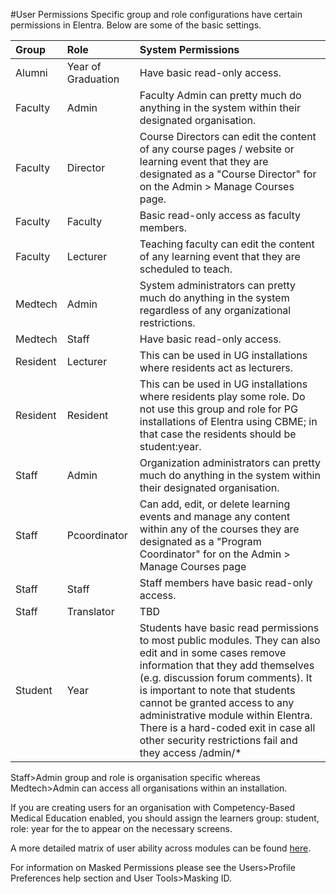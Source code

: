 #User Permissions
Specific group and role configurations have certain permissions in Elentra.  Below are some of the basic settings.


| Group     | Role     | System Permissions     |
| :------------- | :------------- | :------------- |
| Alumni      | Year of Graduation       | Have basic read-only access. |
| Faculty      | Admin       | Faculty Admin can pretty much do anything in the system within their designated organisation.      |
| Faculty      | Director       | Course Directors can edit the content of any course pages / website or learning event that they are designated as a "Course Director" for on the Admin > Manage Courses page. |
| Faculty      | Faculty       | Basic read-only access as faculty members.|
| Faculty      | Lecturer      | Teaching faculty can edit the content of any learning event that they are scheduled to teach. |
| Medtech      | Admin       | System administrators can pretty much do anything in the system regardless of any organizational restrictions. |
| Medtech      | Staff      | Have basic read-only access.   |
| Resident      | Lecturer       | This can be used in UG installations where residents act as lecturers.     |
| Resident      | Resident       | This can be used in UG installations where residents play some role.  Do not use this group and role for PG installations of Elentra using CBME; in that case the residents should be student:year.     |
| Staff      | Admin       | Organization administrators can pretty much do anything in the system within their designated organisation.  |
| Staff      | Pcoordinator       | Can add, edit, or delete learning events and manage any content within any of the courses they are designated as a "Program Coordinator" for on the Admin > Manage Courses page   |
| Staff      | Staff       | Staff members have basic read-only access.      |
| Staff      | Translator       | TBD     |
| Student      | Year       | Students have basic read permissions to most public modules. They can also edit and in some cases remove information that they add themselves (e.g. discussion forum comments). It is important to note that students cannot be granted access to any administrative module within Elentra. There is a hard-coded exit in case all other security restrictions fail and they access /admin/* |

Staff>Admin group and role is organisation specific whereas Medtech>Admin can access all organisations within an installation.

If you are creating users for an organisation with Competency-Based Medical Education enabled, you should assign the learners group: student, role: year for the to appear on the necessary screens.

A more detailed matrix of user ability across modules can be found [here](https://docs.google.com/spreadsheets/d/1tKeshm3zeiQ7TvROYmI2F32Iaq9UERh7DE41IU013qo/edit?usp=sharing).

For information on Masked Permissions please see the Users>Profile Preferences help section and User Tools>Masking ID.
